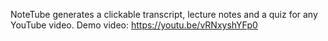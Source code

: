 NoteTube generates a clickable transcript, lecture notes and a quiz for any YouTube video.
Demo video: https://youtu.be/vRNxyshYFp0

